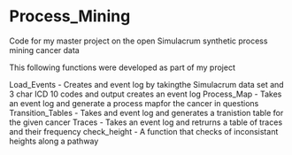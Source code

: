 # Process_Mining
Code for my master project on the open Simulacrum synthetic process mining cancer data

This following functions were developed as part of my project 

Load_Events - Creates and event log by takingthe Simulacrum data set and 3 char ICD 10 codes and output creates an event log
Process_Map - Takes an event log and generate a process mapfor the cancer in questions
Transition_Tables - Takes and event log and generates a tranistion table for the given cancer
Traces - Takes an event log and retrurns a table of traces and their frequency
check_height - A function that checks of inconsistant heights along a pathway
